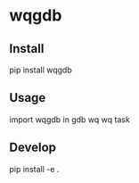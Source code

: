 # wqgdb

## Install
pip install wqgdb

## Usage
import wqgdb in gdb
wq
wq task

## Develop
pip install -e .

